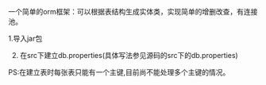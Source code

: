 一个简单的orm框架：可以根据表结构生成实体类，实现简单的增删改查，有连接池。



   1.导入jar包

2. 在src下建立db.properties(具体写法参见源码的src下的db.properties)


PS:在建立表时每张表只能有一个主键,目前尚不能处理多个主键的情况。